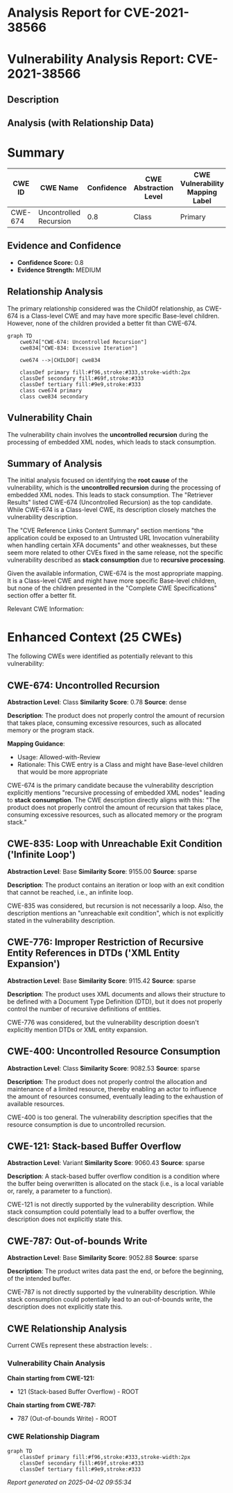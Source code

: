 # Analysis Report for CVE-2021-38566

# Vulnerability Analysis Report: CVE-2021-38566

## Description



## Analysis (with Relationship Data)

# Summary
| CWE ID | CWE Name | Confidence | CWE Abstraction Level | CWE Vulnerability Mapping Label | CWE-Vulnerability Mapping Notes |
|---|---|---|---|---|---|
| CWE-674 | Uncontrolled Recursion | 0.8 | Class | Primary | Allowed-with-Review |

## Evidence and Confidence

*   **Confidence Score:** 0.8
*   **Evidence Strength:** MEDIUM

## Relationship Analysis
The primary relationship considered was the ChildOf relationship, as CWE-674 is a Class-level CWE and may have more specific Base-level children. However, none of the children provided a better fit than CWE-674.

```mermaid
graph TD
    cwe674["CWE-674: Uncontrolled Recursion"]
    cwe834["CWE-834: Excessive Iteration"]
    
    cwe674 -->|CHILDOF| cwe834
    
    classDef primary fill:#f96,stroke:#333,stroke-width:2px
    classDef secondary fill:#69f,stroke:#333
    classDef tertiary fill:#9e9,stroke:#333
    class cwe674 primary
    class cwe834 secondary
```

## Vulnerability Chain
The vulnerability chain involves the **uncontrolled recursion** during the processing of embedded XML nodes, which leads to stack consumption.

## Summary of Analysis
The initial analysis focused on identifying the **root cause** of the vulnerability, which is the **uncontrolled recursion** during the processing of embedded XML nodes. This leads to stack consumption. The "Retriever Results" listed CWE-674 (Uncontrolled Recursion) as the top candidate. While CWE-674 is a Class-level CWE, its description closely matches the vulnerability description.

The "CVE Reference Links Content Summary" section mentions "the application could be exposed to an Untrusted URL Invocation vulnerability when handling certain XFA documents" and other weaknesses, but these seem more related to other CVEs fixed in the same release, not the specific vulnerability described as **stack consumption** due to **recursive processing**.

Given the available information, CWE-674 is the most appropriate mapping. It is a Class-level CWE and might have more specific Base-level children, but none of the children presented in the "Complete CWE Specifications" section offer a better fit.

Relevant CWE Information:

# Enhanced Context (25 CWEs)
The following CWEs were identified as potentially relevant to this vulnerability:

## CWE-674: Uncontrolled Recursion
**Abstraction Level**: Class
**Similarity Score**: 0.78
**Source**: dense

**Description**:
The product does not properly control the amount of recursion that takes place,  consuming excessive resources, such as allocated memory or the program stack.

**Mapping Guidance**:
- Usage: Allowed-with-Review
- Rationale: This CWE entry is a Class and might have Base-level children that would be more appropriate

CWE-674 is the primary candidate because the vulnerability description explicitly mentions "recursive processing of embedded XML nodes" leading to **stack consumption**. The CWE description directly aligns with this: "The product does not properly control the amount of recursion that takes place, consuming excessive resources, such as allocated memory or the program stack."

## CWE-835: Loop with Unreachable Exit Condition ('Infinite Loop')
**Abstraction Level**: Base
**Similarity Score**: 9155.00
**Source**: sparse

**Description**:
The product contains an iteration or loop with an exit condition that cannot be reached, i.e., an infinite loop.

CWE-835 was considered, but recursion is not necessarily a loop. Also, the description mentions an "unreachable exit condition", which is not explicitly stated in the vulnerability description.

## CWE-776: Improper Restriction of Recursive Entity References in DTDs ('XML Entity Expansion')
**Abstraction Level**: Base
**Similarity Score**: 9115.42
**Source**: sparse

**Description**:
The product uses XML documents and allows their structure to be defined with a Document Type Definition (DTD), but it does not properly control the number of recursive definitions of entities.

CWE-776 was considered, but the vulnerability description doesn't explicitly mention DTDs or XML entity expansion.

## CWE-400: Uncontrolled Resource Consumption
**Abstraction Level**: Class
**Similarity Score**: 9082.53
**Source**: sparse

**Description**:
The product does not properly control the allocation and maintenance of a limited resource, thereby enabling an actor to influence the amount of resources consumed, eventually leading to the exhaustion of available resources.

CWE-400 is too general. The vulnerability description specifies that the resource consumption is due to uncontrolled recursion.

## CWE-121: Stack-based Buffer Overflow
**Abstraction Level**: Variant
**Similarity Score**: 9060.43
**Source**: sparse

**Description**:
A stack-based buffer overflow condition is a condition where the buffer being overwritten is allocated on the stack (i.e., is a local variable or, rarely, a parameter to a function).

CWE-121 is not directly supported by the vulnerability description. While stack consumption could potentially lead to a buffer overflow, the description does not explicitly state this.

## CWE-787: Out-of-bounds Write
**Abstraction Level**: Base
**Similarity Score**: 9052.88
**Source**: sparse

**Description**:
The product writes data past the end, or before the beginning, of the intended buffer.

CWE-787 is not directly supported by the vulnerability description. While stack consumption could potentially lead to an out-of-bounds write, the description does not explicitly state this.


## CWE Relationship Analysis

Current CWEs represent these abstraction levels: .


### Vulnerability Chain Analysis

**Chain starting from CWE-121:**
- 121 (Stack-based Buffer Overflow) - ROOT


**Chain starting from CWE-787:**
- 787 (Out-of-bounds Write) - ROOT



### CWE Relationship Diagram

```mermaid
graph TD
    classDef primary fill:#f96,stroke:#333,stroke-width:2px
    classDef secondary fill:#69f,stroke:#333
    classDef tertiary fill:#9e9,stroke:#333
```



*Report generated on 2025-04-02 09:55:34*
